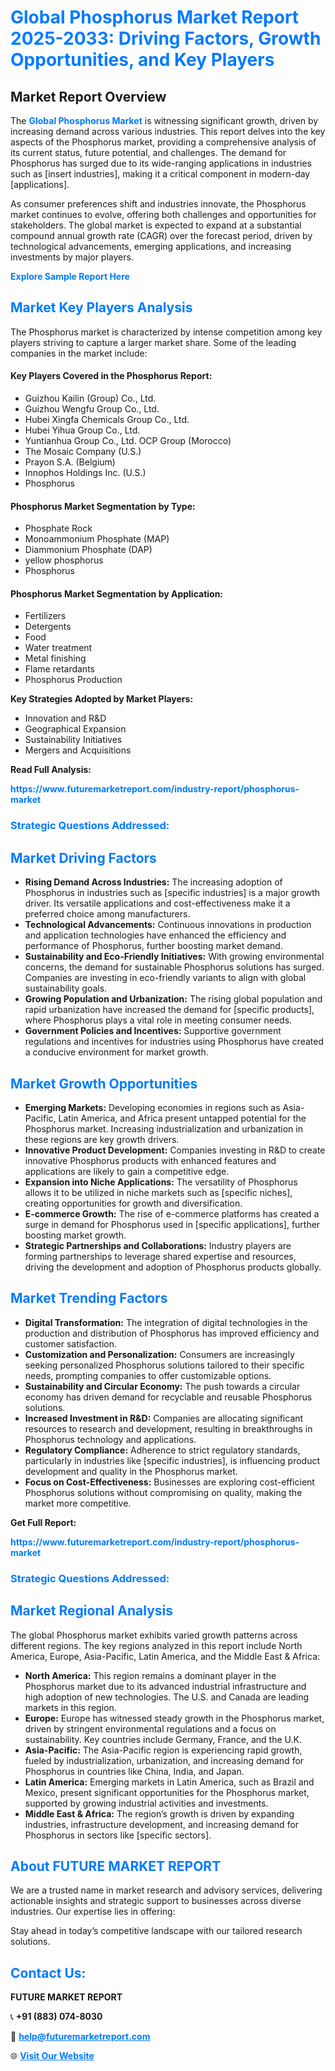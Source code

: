 <h1 style="color: #007BFF;">Global Phosphorus Market Report 2025-2033: Driving Factors, Growth Opportunities, and Key Players</h1>

<section id="overview">
<h2>Market Report Overview</h2>
<p>The <a href="https://www.futuremarketreport.com/industry-report/phosphorus-market" style="color: #007BFF; text-decoration: none;"><strong>Global Phosphorus Market</strong></a> is witnessing significant growth, driven by increasing demand across various industries. This report delves into the key aspects of the Phosphorus market, providing a comprehensive analysis of its current status, future potential, and challenges. The demand for Phosphorus has surged due to its wide-ranging applications in industries such as [insert industries], making it a critical component in modern-day [applications].</p>
<p>As consumer preferences shift and industries innovate, the Phosphorus market continues to evolve, offering both challenges and opportunities for stakeholders. The global market is expected to expand at a substantial compound annual growth rate (CAGR) over the forecast period, driven by technological advancements, emerging applications, and increasing investments by major players.</p>
</section>

<section id="overview">
<p><a href="https://www.futuremarketreport.com/request-sample/reportId=110619" style="color: #007BFF; text-decoration: none;"><strong>Explore Sample Report Here</strong></a></p>
</section>

<section id="key-players">
<h2 style="color: #007BFF;">Market Key Players Analysis</h2>
<p>The Phosphorus market is characterized by intense competition among key players striving to capture a larger market share. Some of the leading companies in the market include:</p>
<h4>Key Players Covered in the Phosphorus Report:</h4>
<ul><li>Guizhou Kailin (Group) Co., Ltd.</li><li>Guizhou Wengfu Group Co., Ltd.</li><li>Hubei Xingfa Chemicals Group Co., Ltd.</li><li>Hubei Yihua Group Co., Ltd.</li><li>Yuntianhua Group Co., Ltd. OCP Group (Morocco)</li><li>The Mosaic Company (U.S.)</li><li>Prayon S.A. (Belgium)</li><li>Innophos Holdings Inc. (U.S.)</li><li>Phosphorus</li></ul>
<h4>Phosphorus Market Segmentation by Type:</h4>
<ul><li>Phosphate Rock</li><li>Monoammonium Phosphate (MAP)</li><li>Diammonium Phosphate (DAP)</li><li>yellow phosphorus</li><li>Phosphorus</li></ul>

<h4>Phosphorus Market Segmentation by Application:</h4>
<ul><li>Fertilizers</li><li>Detergents</li><li>Food</li><li>Water treatment</li><li>Metal finishing</li><li>Flame retardants</li><li>Phosphorus Production</li></ul>
<p><strong>Key Strategies Adopted by Market Players:</strong></p>
<ul>
<li>Innovation and R&D</li>
<li>Geographical Expansion</li>
<li>Sustainability Initiatives</li>
<li>Mergers and Acquisitions</li>
</ul>
</section>

<section>
<p><strong>Read Full Analysis: </strong></p><a href="https://www.futuremarketreport.com/industry-report/phosphorus-market" style="color: #007BFF; text-decoration: none;"><strong>https://www.futuremarketreport.com/industry-report/phosphorus-market</strong></a>
<h3 style="color: #007BFF;">Strategic Questions Addressed:</h3>
</section>

<section id="driving-factors">
<h2 style="color: #007BFF;">Market Driving Factors</h2>
<ul>
<li><strong>Rising Demand Across Industries:</strong> The increasing adoption of Phosphorus in industries such as [specific industries] is a major growth driver. Its versatile applications and cost-effectiveness make it a preferred choice among manufacturers.</li>
<li><strong>Technological Advancements:</strong> Continuous innovations in production and application technologies have enhanced the efficiency and performance of Phosphorus, further boosting market demand.</li>
<li><strong>Sustainability and Eco-Friendly Initiatives:</strong> With growing environmental concerns, the demand for sustainable Phosphorus solutions has surged. Companies are investing in eco-friendly variants to align with global sustainability goals.</li>
<li><strong>Growing Population and Urbanization:</strong> The rising global population and rapid urbanization have increased the demand for [specific products], where Phosphorus plays a vital role in meeting consumer needs.</li>
<li><strong>Government Policies and Incentives:</strong> Supportive government regulations and incentives for industries using Phosphorus have created a conducive environment for market growth.</li>
</ul>
</section>

<section id="growth-opportunities">
<h2 style="color: #007BFF;">Market Growth Opportunities</h2>
<ul>
<li><strong>Emerging Markets:</strong> Developing economies in regions such as Asia-Pacific, Latin America, and Africa present untapped potential for the Phosphorus market. Increasing industrialization and urbanization in these regions are key growth drivers.</li>
<li><strong>Innovative Product Development:</strong> Companies investing in R&D to create innovative Phosphorus products with enhanced features and applications are likely to gain a competitive edge.</li>
<li><strong>Expansion into Niche Applications:</strong> The versatility of Phosphorus allows it to be utilized in niche markets such as [specific niches], creating opportunities for growth and diversification.</li>
<li><strong>E-commerce Growth:</strong> The rise of e-commerce platforms has created a surge in demand for Phosphorus used in [specific applications], further boosting market growth.</li>
<li><strong>Strategic Partnerships and Collaborations:</strong> Industry players are forming partnerships to leverage shared expertise and resources, driving the development and adoption of Phosphorus products globally.</li>
</ul>
</section>

<section id="trending-factors">
<h2 style="color: #007BFF;">Market Trending Factors</h2>
<ul>
<li><strong>Digital Transformation:</strong> The integration of digital technologies in the production and distribution of Phosphorus has improved efficiency and customer satisfaction.</li>
<li><strong>Customization and Personalization:</strong> Consumers are increasingly seeking personalized Phosphorus solutions tailored to their specific needs, prompting companies to offer customizable options.</li>
<li><strong>Sustainability and Circular Economy:</strong> The push towards a circular economy has driven demand for recyclable and reusable Phosphorus solutions.</li>
<li><strong>Increased Investment in R&D:</strong> Companies are allocating significant resources to research and development, resulting in breakthroughs in Phosphorus technology and applications.</li>
<li><strong>Regulatory Compliance:</strong> Adherence to strict regulatory standards, particularly in industries like [specific industries], is influencing product development and quality in the Phosphorus market.</li>
<li><strong>Focus on Cost-Effectiveness:</strong> Businesses are exploring cost-efficient Phosphorus solutions without compromising on quality, making the market more competitive.</li>
</ul>
</section>

<section>
<p><strong>Get Full Report: </strong></p><a href="https://www.futuremarketreport.com/industry-report/phosphorus-market" style="color: #007BFF; text-decoration: none;"><strong>https://www.futuremarketreport.com/industry-report/phosphorus-market</strong></a>
<h3 style="color: #007BFF;">Strategic Questions Addressed:</h3>
</section>


<section id="regional-analysis">
<h2 style="color: #007BFF;">Market Regional Analysis</h2>
<p>The global Phosphorus market exhibits varied growth patterns across different regions. The key regions analyzed in this report include North America, Europe, Asia-Pacific, Latin America, and the Middle East & Africa:</p>
<ul>
<li><strong>North America:</strong> This region remains a dominant player in the Phosphorus market due to its advanced industrial infrastructure and high adoption of new technologies. The U.S. and Canada are leading markets in this region.</li>
<li><strong>Europe:</strong> Europe has witnessed steady growth in the Phosphorus market, driven by stringent environmental regulations and a focus on sustainability. Key countries include Germany, France, and the U.K.</li>
<li><strong>Asia-Pacific:</strong> The Asia-Pacific region is experiencing rapid growth, fueled by industrialization, urbanization, and increasing demand for Phosphorus in countries like China, India, and Japan.</li>
<li><strong>Latin America:</strong> Emerging markets in Latin America, such as Brazil and Mexico, present significant opportunities for the Phosphorus market, supported by growing industrial activities and investments.</li>
<li><strong>Middle East & Africa:</strong> The region’s growth is driven by expanding industries, infrastructure development, and increasing demand for Phosphorus in sectors like [specific sectors].</li>
</ul>
</section>

<footer>
<h2 style="color: #007BFF;">About FUTURE MARKET REPORT</h2>
<p>We are a trusted name in market research and advisory services, delivering actionable insights and strategic support to businesses across diverse industries. Our expertise lies in offering:</p>

<p>Stay ahead in today’s competitive landscape with our tailored research solutions.</p>

<h2 style="color: #007BFF;">Contact Us:</h2>
<p><strong>FUTURE MARKET REPORT</strong></p>
<p>📞 <strong>+91 (883) 074-8030</strong></p>
<p>📧 <strong><a href="mailto:help@futuremarketreport.com" style="color: #007BFF;">help@futuremarketreport.com</a></strong></p>
<p>🌐 <strong><a href="https://www.futuremarketreport.com/" style="color: #007BFF;">Visit Our Website</a></strong></p>
</footer>